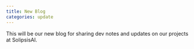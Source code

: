 ```yaml
---
title: New Blog
categories: update
---
```


This will be our new blog for sharing dev notes and updates on our projects at SolipsisAI.